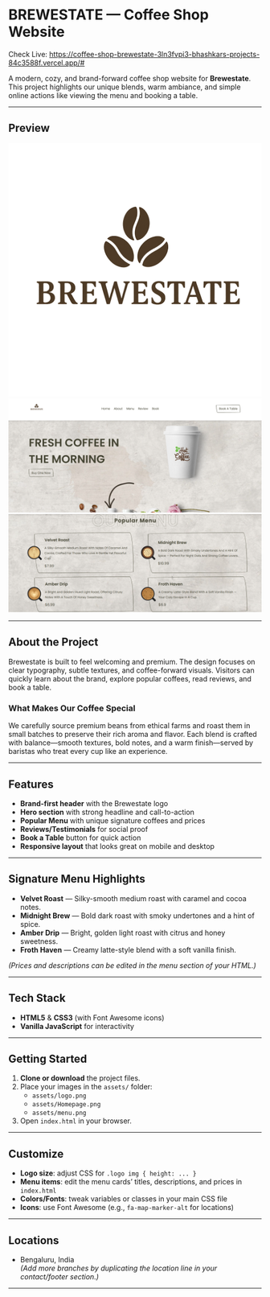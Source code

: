 # BREWESTATE — Coffee Shop Website
Check Live: https://coffee-shop-brewestate-3ln3fvpi3-bhashkars-projects-84c3588f.vercel.app/#

A modern, cozy, and brand-forward coffee shop website for **Brewestate**.  
This project highlights our unique blends, warm ambiance, and simple online actions like viewing the menu and booking a table.

---

## Preview

<!-- Keep images in this order: Logo → Home → Menu -->
![Brewestate Logo](./assets/logo.png)
![Homepage Preview](./assets/Homepage.png)
![Menu Preview](./assets/menu.png)

---

## About the Project

Brewestate is built to feel welcoming and premium. The design focuses on clear typography, subtle textures, and coffee-forward visuals. Visitors can quickly learn about the brand, explore popular coffees, read reviews, and book a table.

### What Makes Our Coffee Special
We carefully source premium beans from ethical farms and roast them in small batches to preserve their rich aroma and flavor. Each blend is crafted with balance—smooth textures, bold notes, and a warm finish—served by baristas who treat every cup like an experience.

---

## Features

- **Brand-first header** with the Brewestate logo  
- **Hero section** with strong headline and call-to-action  
- **Popular Menu** with unique signature coffees and prices  
- **Reviews/Testimonials** for social proof  
- **Book a Table** button for quick action  
- **Responsive layout** that looks great on mobile and desktop  

---

## Signature Menu Highlights

- **Velvet Roast** — Silky-smooth medium roast with caramel and cocoa notes.  
- **Midnight Brew** — Bold dark roast with smoky undertones and a hint of spice.  
- **Amber Drip** — Bright, golden light roast with citrus and honey sweetness.  
- **Froth Haven** — Creamy latte-style blend with a soft vanilla finish.  

*(Prices and descriptions can be edited in the menu section of your HTML.)*

---

## Tech Stack

- **HTML5** & **CSS3** (with Font Awesome icons)  
- **Vanilla JavaScript** for interactivity  
---

## Getting Started

1. **Clone or download** the project files.  
2. Place your images in the `assets/` folder:  
   - `assets/logo.png`  
   - `assets/Homepage.png`  
   - `assets/menu.png`  
3. Open `index.html` in your browser.  

---

## Customize

- **Logo size**: adjust CSS for `.logo img { height: ... }`  
- **Menu items**: edit the menu cards’ titles, descriptions, and prices in `index.html`  
- **Colors/Fonts**: tweak variables or classes in your main CSS file  
- **Icons**: use Font Awesome (e.g., `fa-map-marker-alt` for locations)  

---

## Locations

- Bengaluru, India  
*(Add more branches by duplicating the location line in your contact/footer section.)*

---
